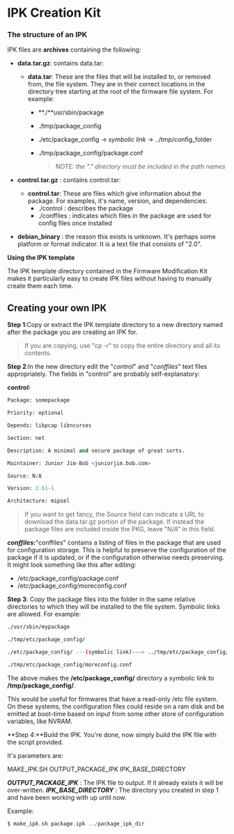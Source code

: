 # **IPK Creation Kit**

###  **The structure of an IPK**

IPK files are **archives** containing the following:

- **data.tar.gz**: contains data.tar:

  - **data.tar**: These are the files that will be installed to, or removed from, the file system. They are in their correct locations in the directory tree starting at the root of the firmware file system. For example:

    - **./**usr/sbin/package

    - ./tmp/package_config

    - ./etc/package_config *-> symbolic link* -> ../tmp/config_folder

    - ./tmp/package_config/package.conf

      >  NOTE: *the "." directory must be included in the path names*

- **control.tar.gz** : contains control.tar:

  - **control.tar**: These are files which give information about the package. For examples, it's name, version, and dependencies.
    - ./control : describes the package
    - ./conffiles : indicates which files in the package are used for config files once installed

- **debian_binary** : the reason this exists is unknown. It's perhaps some platform or format indicator. It is a text file that consists of "2.0".

**Using the IPK template**

The IPK template directory contained in the Firmware Modification Kit makes it particularly easy to create IPK files without having to manually create them each time.

## **Creating your own IPK**

**Step 1**:Copy or extract the IPK template directory to a new directory named after the package you are creating an IPK for. 

>  If you are copying, use "cp -r" to copy the entire directory and all its contents.

**Step 2**:In the new directory edit the "*control*" and "*conffiles*" text files appropriately. The fields in "control" are probably self-explanatory:

***control:***

```python
Package: somepackage 

Priority: optional 

Depends: libpcap libncurses 

Section: net 

Description: A minimal and secure package of great sorts. 

Maintainer: Junior Jim-Bob <juniorjim.bob.com> 

Source: N/A 

Version: 2.61-1 

Architecture: mipsel  
```



>  If you want to get fancy, the *Source* field can indicate a URL to download the data.tar.gz portion of the package. If instead the package files are included inside the PKG, leave "N/A" in this field.



***conffiles:***"conffiles" contains a listing of files in the package that are used for configuration storage. This is helpful to preserve the configuration of the package if it is updated, or if the configuration otherwise needs preserving. It might look something like this after editing:

* /etc/package_config/package.conf 
* /etc/package_config/moreconfig.conf  

**Step 3**: Copy the package files into the folder in the same relative directories to which they will be installed to the file system. Symbolic links are allowed. For example:

```bash
./usr/sbin/mypackage 

./tmp/etc/package_config/ 

./etc/package_config/ ---(symbolic link)---> ../tmp/etc/package_config/ 

./tmp/etc/package_config/moreconfig.conf  
```

 The above makes the **/etc/package_config/** directory a symbolic link to **/tmp/package_config/**.

 This would be useful for firmwares that have a read-only /etc file system. On these systems, the configuration files could reside on a ram disk and be emitted at boot-time based on input from some other store of configuration variables, like NVRAM.

**Step 4:**Build the IPK. You're done, now simply build the IPK file with the script provided. 

It's parameters are:

MAKE_IPK.SH OUTPUT_PACKAGE_IPK IPK_BASE_DIRECTORY

***OUTPUT_PACKAGE_IPK*** : The IPK file to output. If it already exists it will be over-written.
***IPK_BASE_DIRECTORY*** : The directory you created in step 1 and have been working with up until now.

Example:

```c
$ make_ipk.sh package.ipk ../package_ipk_dir  
```